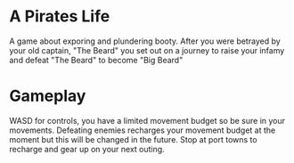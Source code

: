 # A Pirates Life
A game about exporing and plundering booty. After you were betrayed by your old captain, "The Beard"
you set out on a journey to raise your infamy and defeat "The Beard" to become "Big Beard"

# Gameplay

WASD for controls, you have a limited movement budget so be sure in your movements.
Defeating enemies recharges your movement budget at the moment but this will be changed in the future.
Stop at port towns to recharge and gear up on your next outing.
